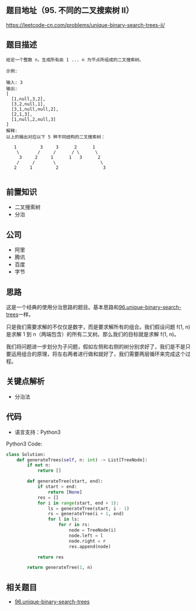 ## 题目地址（95. 不同的二叉搜索树 II）

https://leetcode-cn.com/problems/unique-binary-search-trees-ii/

## 题目描述

```
给定一个整数 n，生成所有由 1 ... n 为节点所组成的二叉搜索树。

示例:

输入: 3
输出:
[
  [1,null,3,2],
  [3,2,null,1],
  [3,1,null,null,2],
  [2,1,3],
  [1,null,2,null,3]
]
解释:
以上的输出对应以下 5 种不同结构的二叉搜索树：

   1         3     3      2      1
    \       /     /      / \      \
     3     2     1      1   3      2
    /     /       \                 \
   2     1         2                 3


```

## 前置知识

- 二叉搜索树
- 分治

## 公司

- 阿里
- 腾讯
- 百度
- 字节

## 思路

这是一个经典的使用分治思路的题目。基本思路和[96.unique-binary-search-trees](./96.unique-binary-search-trees.md)一样。

只是我们需要求解的不仅仅是数字，而是要求解所有的组合。我们假设问题 f(1, n) 是求解 1 到 n（两端包含）的所有二叉树。那么我们的目标就是求解 f(1, n)。

我们将问题进一步划分为子问题，假如左侧和右侧的树分别求好了，我们是不是只要运用组合的原理，将左右两者进行做和就好了，我们需要两层循环来完成这个过程。

## 关键点解析

- 分治法

## 代码

- 语言支持：Python3

Python3 Code:

```Python
class Solution:
    def generateTrees(self, n: int) -> List[TreeNode]:
        if not n:
            return []

        def generateTree(start, end):
            if start > end:
                return [None]
            res = []
            for i in range(start, end + 1):
                ls = generateTree(start, i - 1)
                rs = generateTree(i + 1, end)
                for l in ls:
                    for r in rs:
                        node = TreeNode(i)
                        node.left = l
                        node.right = r
                        res.append(node)

            return res

        return generateTree(1, n)
```

## 相关题目

- [96.unique-binary-search-trees](./96.unique-binary-search-trees.md)
